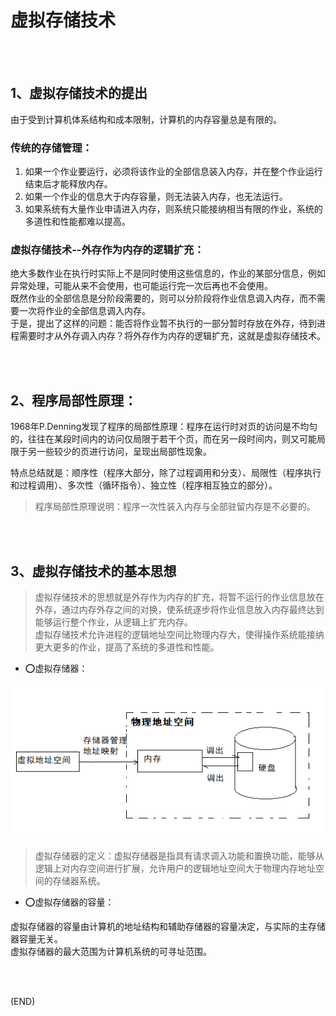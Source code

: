 # 虚拟存储技术    

<br />
<br />

## 1、虚拟存储技术的提出    

由于受到计算机体系结构和成本限制，计算机的内存容量总是有限的。    

### 传统的存储管理：    

1. 如果一个作业要运行，必须将该作业的全部信息装入内存，并在整个作业运行结束后才能释放内存。    
2. 如果一个作业的信息大于内存容量，则无法装入内存，也无法运行。    
3. 如果系统有大量作业申请进入内存，则系统只能接纳相当有限的作业，系统的多道性和性能都难以提高。    

### 虚拟存储技术--外存作为内存的逻辑扩充：    

绝大多数作业在执行时实际上不是同时使用这些信息的，作业的某部分信息，例如异常处理，可能从来不会使用，也可能运行完一次后再也不会使用。    
既然作业的全部信息是分阶段需要的，则可以分阶段将作业信息调入内存，而不需要一次将作业的全部信息调入内存。    
于是，提出了这样的问题：能否将作业暂不执行的一部分暂时存放在外存，待到进程需要时才从外存调入内存？将外存作为内存的逻辑扩充，这就是虚拟存储技术。      


<br />
<br />

## 2、程序局部性原理：    

1968年P.Denning发现了程序的局部性原理：程序在运行时对页的访问是不均匀的，往往在某段时间内的访问仅局限于若干个页，而在另一段时间内，则又可能局限于另一些较少的页进行访问，呈现出局部性现象。    

特点总结就是：顺序性（程序大部分，除了过程调用和分支）、局限性（程序执行和过程调用）、多次性（循环指令）、独立性（程序相互独立的部分）。    

> 程序局部性原理说明：程序一次性装入内存与全部驻留内存是不必要的。    


<br />
<br />

## 3、虚拟存储技术的基本思想    

> 虚拟存储技术的思想就是外存作为内存的扩充，将暂不运行的作业信息放在外存，通过内存外存之间的对换，使系统逐步将作业信息放入内存最终达到能够运行整个作业，从逻辑上扩充内存。    
> 虚拟存储技术允许进程的逻辑地址空间比物理内存大，使得操作系统能接纳更大更多的作业，提高了系统的多道性和性能。    

- ⭕虚拟存储器：    

<img src="Images/VirtualMemory.png" />    

> 虚拟存储器的定义：虚拟存储器是指具有请求调入功能和置换功能，能够从逻辑上对内存空间进行扩展，允许用户的逻辑地址空间大于物理内存地址空间的存储器系统。    

- ⭕虚拟存储器的容量：    

虚拟存储器的容量由计算机的地址结构和辅助存储器的容量决定，与实际的主存储器容量无关。    
虚拟存储器的最大范围为计算机系统的可寻址范围。    


<br />
<br />


(END)    